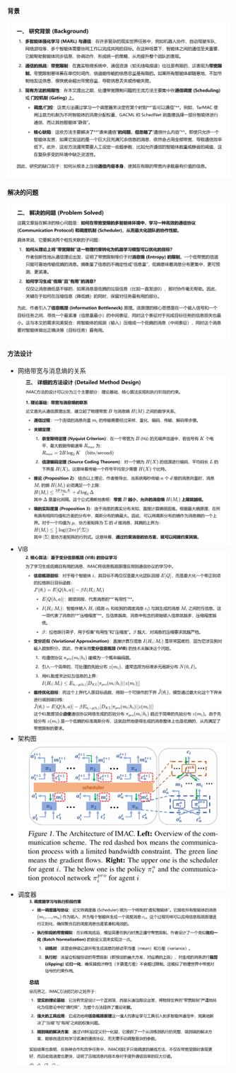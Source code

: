 #### 背景
![alt text](image-54.png)

#### 解决的问题
![alt text](image-55.png)

#### 方法设计
- 网络带宽与消息熵的关系
![alt text](image-56.png)
- VIB
![alt text](image-58.png)
- 架构图
![alt text](image-57.png)
- 调度器
![alt text](image-59.png)